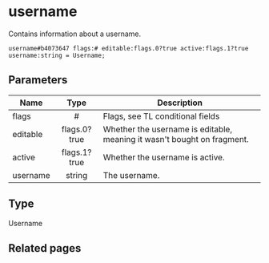 # username
Contains information about a username.

```
username#b4073647 flags:# editable:flags.0?true active:flags.1?true username:string = Username;
```

## Parameters
| Name | Type | Description |
| ---- | :----: | ----------- |
| flags | # | Flags, see TL conditional fields |
| editable | flags.0?true | Whether the username is editable, meaning it wasn't bought on fragment. |
| active | flags.1?true | Whether the username is active. |
| username | string | The username. |


## Type
Username

## Related pages
